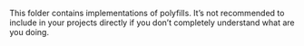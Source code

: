 This folder contains implementations of polyfills. It’s not recommended to include in your projects directly if you don’t completely understand what are you doing.
